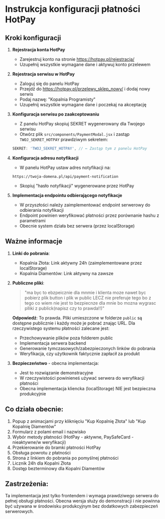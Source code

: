 # Instrukcja konfiguracji płatności HotPay

## Kroki konfiguracji

1. **Rejestracja konta HotPay**
   - Zarejestruj konto na stronie https://hotpay.pl/rejestracja/
   - Uzupełnij wszystkie wymagane dane i aktywuj konto przelewem

2. **Rejestracja serwisu w HotPay**
   - Zaloguj się do panelu HotPay
   - Przejdź do https://hotpay.pl/przelewy_sklep_nowy/ i dodaj nowy serwis
   - Podaj nazwę: "Kopalnia Programisty"
   - Uzupełnij wszystkie wymagane dane i poczekaj na akceptację

3. **Konfiguracja serwisu po zaakceptowaniu**
   - Z panelu HotPay skopiuj SEKRET wygenerowany dla Twojego serwisu
   - Otwórz plik `src/components/PaymentModal.jsx` i zastąp `TWOJ_SEKRET_HOTPAY` prawdziwym sekretem:
   ```jsx
   SEKRET: 'TWOJ_SEKRET_HOTPAY', // ← Zastąp tym z panelu HotPay
   ```

4. **Konfiguracja adresu notyfikacji**
   - W panelu HotPay ustaw adres notyfikacji na:
   ```
   https://twoja-domena.pl/api/payment-notification
   ```
   - Skopiuj "hasło notyfikacji" wygenerowane przez HotPay

5. **Implementacja endpointu odbierającego notyfikacje**
   - W przyszłości należy zaimplementować endpoint serwerowy do odbierania notyfikacji
   - Endpoint powinien weryfikować płatności przez porównanie hashu z parametrami
   - Obecnie system działa bez serwera (przez localStorage)

## Ważne informacje

1. **Linki do pobrania**:
   - Kopalnia Złota: Link aktywny 24h (zaimplementowane przez localStorage)
   - Kopalnia Diamentów: Link aktywny na zawsze

2. **Publiczne pliki**:
   > "ma byc to ebzpeicznie dla mnmie i klienta moze nawet byc pobierz plik button i plik w public LECZ nie preferuje tego bo z tego co wiem nie jest to bezpiecnze dla mnie bo mozna wygrasc plliki z publick(napisz czy to prawda!!)"

   **Odpowiedź**: To prawda. Pliki umieszczone w folderze `public` są dostępne publicznie i każdy może je pobrać znając URL. Dla rzeczywistego systemu płatności zalecane jest:
   
   - Przechowywanie plików poza folderem public
   - Implementacja serwera backend
   - Generowanie tymczasowych/zabezpieczonych linków do pobrania
   - Weryfikacja, czy użytkownik faktycznie zapłacił za produkt

3. **Bezpieczeństwo** - obecna implementacja:
   - Jest to rozwiązanie demonstracyjne
   - W rzeczywistości powinieneś używać serwera do weryfikacji płatności
   - Obecna implementacja kliencka (localStorage) NIE jest bezpieczna produkcyjnie

## Co działa obecnie:

1. Popup z animacjami przy kliknięciu "Kup Kopalnię Złota" lub "Kup Kopalnię Diamentów"
2. Formularz z polami email i nazwisko
3. Wybór metody płatności (HotPay - aktywne, PaySafeCard - nieaktywne/w weryfikacji)
4. Przekierowanie do bramki płatności HotPay
5. Obsługa powrotu z płatności
6. Strona z linkiem do pobrania po pomyślnej płatności
7. Licznik 24h dla Kopalni Złota
8. Dostęp bezterminowy dla Kopalni Diamentów

## Zastrzeżenia:

Ta implementacja jest tylko frontendem i wymaga prawdziwego serwera do pełnej obsługi płatności. Obecna wersja służy do demonstracji i nie powinna być używana w środowisku produkcyjnym bez dodatkowych zabezpieczeń serwerowych. 